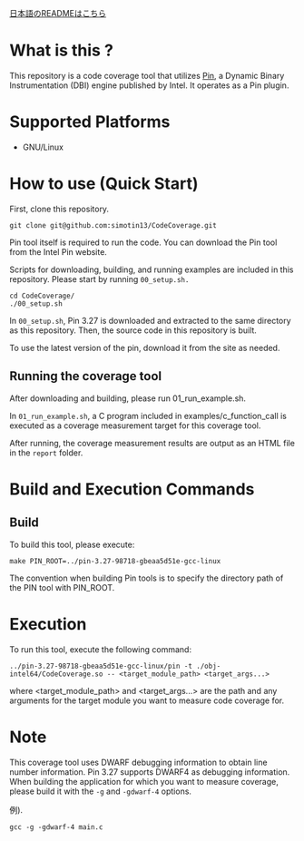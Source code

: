 [日本語のREADMEはこちら](https://github.com/simotin13/CodeCoverage/blob/main/README-ja.md)

# What is this ?
This repository is a code coverage tool that utilizes [Pin](https://www.intel.com/content/www/us/en/developer/articles/tool/pin-a-dynamic-binary-instrumentation-tool.html), a Dynamic Binary Instrumentation (DBI) engine published by Intel. It operates as a Pin plugin.

# Supported Platforms
- GNU/Linux

# How to use (Quick Start)
First, clone this repository.
```
git clone git@github.com:simotin13/CodeCoverage.git
```

Pin tool itself is required to run the code.
You can download the Pin tool from the Intel Pin website.

Scripts for downloading, building, and running examples are included in this repository.
Please start by running `00_setup.sh.`

```
cd CodeCoverage/
./00_setup.sh
```

In `00_setup.sh`, Pin 3.27 is downloaded and extracted to the same directory as this repository. Then, the source code in this repository is built.

To use the latest version of the pin, download it from the site as needed.

## Running the coverage tool
After downloading and building, please run 01_run_example.sh.

In `01_run_example.sh`, a C program included in examples/c_function_call is executed as a coverage measurement target for this coverage tool.

After running, the coverage measurement results are output as an HTML file in the `report` folder.


# Build and Execution Commands
## Build
To build this tool, please execute:

```
make PIN_ROOT=../pin-3.27-98718-gbeaa5d51e-gcc-linux
```

The convention when building Pin tools is to specify the directory path of the PIN tool with PIN_ROOT.

# Execution
To run this tool, execute the following command:

```
../pin-3.27-98718-gbeaa5d51e-gcc-linux/pin -t ./obj-intel64/CodeCoverage.so -- <target_module_path> <target_args...>
```

where <target_module_path> and <target_args...> are the path and any arguments for the target module you want to measure code coverage for.

# Note
This coverage tool uses DWARF debugging information to obtain line number information.
Pin 3.27 supports DWARF4 as debugging information. When building the application for which you want to measure coverage, please build it with the `-g` and `-gdwarf-4` options.

例).
```
gcc -g -gdwarf-4 main.c
```
